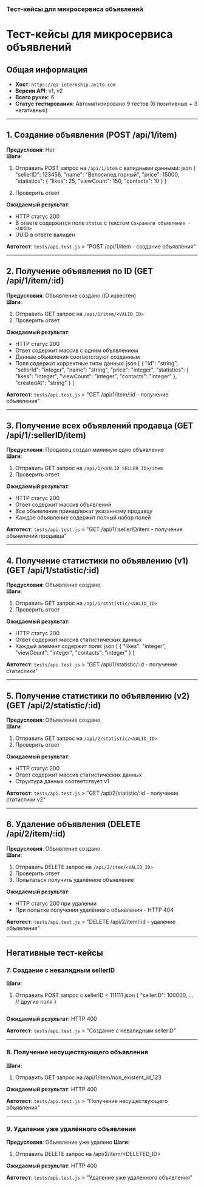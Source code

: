 ### Тест-кейсы для микросервиса объявлений


# Тест-кейсы для микросервиса объявлений

## Общая информация
- **Хост**: `https://qa-internship.avito.com`
- **Версии API**: v1, v2
- **Всего ручек**: 6
- **Статус тестирования**: Автоматизировано 9 тестов (6 позитивных + 3 негативных)

---

## 1. Создание объявления (POST /api/1/item)
**Предусловия**: Нет  
**Шаги**:
1. Отправить POST запрос на `/api/1/item` с валидными данными:
   json
   {
     "sellerID": 123456,
     "name": "Велосипед горный",
     "price": 15000,
     "statistics": {
       "likes": 25,
       "viewCount": 150,
       "contacts": 10
     }
   }
   
2. Проверить ответ

**Ожидаемый результат**:
- HTTP статус 200
- В ответе содержится поле `status` с текстом `Сохранили объявление - <UUID>`
- UUID в ответе валиден

**Автотест**: `tests/api.test.js` > "POST /api/1/item - создание объявления"

---

## 2. Получение объявления по ID (GET /api/1/item/:id)
**Предусловия**: Объявление создано (ID известен)  
**Шаги**:
1. Отправить GET запрос на `/api/1/item/<VALID_ID>`
2. Проверить ответ

**Ожидаемый результат**:
- HTTP статус 200
- Ответ содержит массив с одним объявлением
- Данные объявления соответствуют созданным
- Поля содержат корректные типы данных:
  json
  [
    {
      "id": "string",
      "sellerId": "integer",
      "name": "string",
      "price": "integer",
      "statistics": {
        "likes": "integer",
        "viewCount": "integer",
        "contacts": "integer"
      },
      "createdAt": "string"
    }
  ]
  

**Автотест**: `tests/api.test.js` > "GET /api/1/item/:id - получение объявления"

---

## 3. Получение всех объявлений продавца (GET /api/1/:sellerID/item)
**Предусловия**: Продавец создал минимум одно объявление  
**Шаги**:
1. Отправить GET запрос на `/api/1/<VALID_SELLER_ID>/item`
2. Проверить ответ

**Ожидаемый результат**:
- HTTP статус 200
- Ответ содержит массив объявлений
- Все объявления принадлежат указанному продавцу
- Каждое объявление содержит полный набор полей

**Автотест**: `tests/api.test.js` > "GET /api/1/:sellerID/item - получение объявлений продавца"

---

## 4. Получение статистики по объявлению (v1) (GET /api/1/statistic/:id)
**Предусловия**: Объявление создано  
**Шаги**:
1. Отправить GET запрос на `/api/1/statistic/<VALID_ID>`
2. Проверить ответ

**Ожидаемый результат**:
- HTTP статус 200
- Ответ содержит массив статистических данных
- Каждый элемент содержит поля:
  json
  [
    {
      "likes": "integer",
      "viewCount": "integer",
      "contacts": "integer"
    }
  ]
  

**Автотест**: `tests/api.test.js` > "GET /api/1/statistic/:id - получение статистики"

---

## 5. Получение статистики по объявлению (v2) (GET /api/2/statistic/:id)
**Предусловия**: Объявление создано  
**Шаги**:
1. Отправить GET запрос на `/api/2/statistic/<VALID_ID>`
2. Проверить ответ

**Ожидаемый результат**:
- HTTP статус 200
- Ответ содержит массив статистических данных
- Структура данных соответствует v1

**Автотест**: `tests/api.test.js` > "GET /api/2/statistic/:id - получение статистики v2"

---

## 6. Удаление объявления (DELETE /api/2/item/:id)
**Предусловия**: Объявление создано  
**Шаги**:
1. Отправить DELETE запрос на `/api/2/item/<VALID_ID>`
2. Проверить ответ
3. Попытаться получить удалённое объявление

**Ожидаемый результат**:
- HTTP статус 200 при удалении
- При попытке получения удалённого объявления - HTTP 404

**Автотест**: `tests/api.test.js` > "DELETE /api/2/item/:id - удаление объявления"

---

## Негативные тест-кейсы

### 7. Создание с невалидным sellerID
**Шаги**:
1. Отправить POST запрос с sellerID < 111111
   json
   {
     "sellerID": 100000,
     ... // другие поля
   }
   ```

**Ожидаемый результат**: HTTP 400

**Автотест**: `tests/api.test.js` > "Создание с невалидным sellerID"

---

### 8. Получение несуществующего объявления
**Шаги**:

1. Отправить GET запрос на /api/1/item/non_existent_id_123

**Ожидаемый результат**: HTTP 400

**Автотест**: `tests/api.test.js` > "Получение несуществующего объявления"

---

### 9. Удаление уже удалённого объявления
**Предусловия**: Объявление уже удалено
**Шаги**:

1. Отправить DELETE запрос на /api/2/item/<DELETED_ID>

**Ожидаемый результат**: HTTP 400

**Автотест**: `tests/api.test.js` > "Удаление уже удаленного объявления"